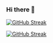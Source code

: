 ### Hi there 👋

<!--
**EidHachem/EidHachem** is a ✨ _special_ ✨ repository because its `README.md` (this file) appears on your GitHub profile.

Here are some ideas to get you started:

- 🔭 I’m currently working on ...
- 🌱 I’m currently learning ...
- 👯 I’m looking to collaborate on ...
- 🤔 I’m looking for help with ...
- 💬 Ask me about ...
- 📫 How to reach me: ...
- 😄 Pronouns: ...
- ⚡ Fun fact: ...
-->

[![GitHub Streak](https://github-readme-streak-stats.herokuapp.com/?user=EidHachem)](https://git.io/streak-stats)

[![GitHub Streak](https://github-readme-streak-stats.herokuapp.com/?user=EidHachem1&currStreakNum=2FD3EB&fire=pink&sideLabels=F00&date_format=[Y.]n.j)](https://git.io/streak-stats&theme=algolia)


